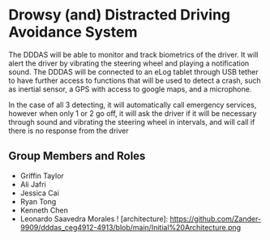 # Drowsy (and) Distracted Driving Avoidance System
The DDDAS will be able to monitor and track biometrics of the driver. It will alert the driver by
vibrating the steering wheel and playing a notification sound. The DDDAS will be connected to an
eLog tablet through USB tether to have further access to functions that will be used to detect a
crash, such as inertial sensor, a GPS with access to google maps, and a microphone.

In the case of all 3 detecting, it will automatically call emergency services, however when only 1
or 2 go off, it will ask the driver if it will be necessary through sound and vibrating the steering
wheel in intervals, and will call if there is no response from the driver
## Group Members and Roles
+ Griffin Taylor
+ Ali Jafri
+ Jessica Cai
+ Ryan Tong
+ Kenneth Chen
+ Leonardo Saavedra Morales
! [architecture]: https://github.com/Zander-9909/dddas_ceg4912-4913/blob/main/Initial%20Architecture.png
